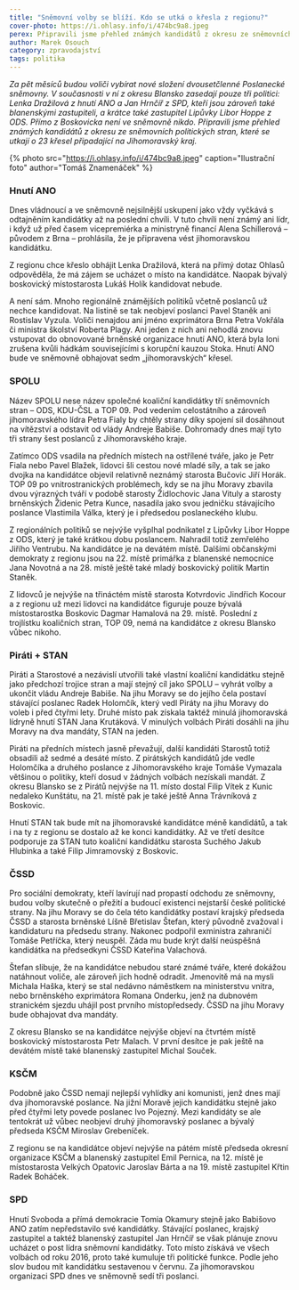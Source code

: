 ```yaml
---
title: "Sněmovní volby se blíží. Kdo se utká o křesla z regionu?"
cover-photo: https://i.ohlasy.info/i/474bc9a8.jpeg
perex: Připravili jsme přehled známých kandidátů z okresu ze sněmovních politických stran, které se utkají o 23 křesel připadající na Jihomoravský kraj.
author: Marek Osouch
category: zpravodajství
tags: politika
---
```


*Za pět měsíců budou voliči vybírat nové složení dvousetčlenné Poslanecké sněmovny. V současnosti v ní z okresu Blansko zasedají pouze tři politici: Lenka Dražilová z hnutí ANO a Jan Hrnčíř z SPD, kteří jsou zároveň také blanenskými zastupiteli, a krátce také zastupitel Lipůvky Libor Hoppe z ODS. Přímo z Boskovicka není ve sněmovně nikdo. Připravili jsme přehled známých kandidátů z okresu ze sněmovních politických stran, které se utkají o 23 křesel připadající na Jihomoravský kraj.*

{% photo src="https://i.ohlasy.info/i/474bc9a8.jpeg" caption="Ilustrační foto" author="Tomáš Znamenáček" %}

### Hnutí ANO

Dnes vládnoucí a ve sněmovně nejsilnější uskupení jako vždy vyčkává s odtajněním kandidátky až na poslední chvíli. V tuto chvíli není známý ani lídr, i když už před časem vicepremiérka a ministryně financí Alena Schillerová – původem z Brna – prohlásila, že je připravena vést jihomoravskou kandidátku. 

Z regionu chce křeslo obhájit Lenka Dražilová, která na přímý dotaz Ohlasů odpověděla, že má zájem se ucházet o místo na kandidátce. Naopak bývalý boskovický místostarosta Lukáš Holík kandidovat nebude.

A není sám. Mnoho regionálně známějších politiků včetně poslanců už nechce kandidovat. Na listině se tak neobjeví poslanci Pavel Staněk ani Rostislav Vyzula. Voliči nenajdou ani jméno exprimátora Brna Petra Vokřála či ministra školství Roberta Plagy. Ani jeden z nich ani nehodlá znovu vstupovat do obnovované brněnské organizace hnutí ANO, která byla loni zrušena kvůli hádkám souvisejícími s korupční kauzou Stoka. Hnutí ANO bude ve sněmovně obhajovat sedm „jihomoravských“ křesel.

### SPOLU

Název SPOLU nese název společné koaliční kandidátky tří sněmovních stran – ODS, KDU-ČSL a TOP 09. Pod vedením celostátního a zároveň jihomoravského lídra Petra Fialy by chtěly strany díky spojení sil dosáhnout na vítězství a odstavit od vlády Andreje Babiše. Dohromady dnes mají tyto tři strany šest poslanců z Jihomoravského kraje.

Zatímco ODS vsadila na předních místech na ostřílené tváře, jako je Petr Fiala nebo Pavel Blažek, lidovci šli cestou nové mladé síly, a tak se jako dvojka na kandidátce objevil relativně neznámý starosta Bučovic Jiří Horák. TOP 09 po vnitrostranických problémech, kdy se na jihu Moravy zbavila dvou výrazných tváří v podobě starosty Židlochovic Jana Vituly a starosty brněnských Židenic Petra Kunce, nasadila jako svou jedničku stávajícího poslance Vlastimila Válka, který je i předsedou poslaneckého klubu.

Z regionálních politiků se nejvýše vyšplhal podnikatel z Lipůvky Libor Hoppe z ODS, který je také krátkou dobu poslancem. Nahradil totiž zemřelého Jiřího Ventrubu. Na kandidátce je na devátém místě. Dalšími občanskými demokraty z regionu jsou na 22. místě primářka z blanenské nemocnice Jana Novotná a na 28. místě ještě také mladý boskovický politik Martin Staněk.

Z lidovců je nejvýše na třináctém místě starosta Kotvrdovic Jindřich Kocour a z regionu už mezi lidovci na kandidátce figuruje pouze bývalá místostarostka Boskovic Dagmar Hamalová na 29. místě. Poslední z trojlístku koaličních stran, TOP 09, nemá na kandidátce z okresu Blansko vůbec nikoho.

### Piráti + STAN

Piráti a Starostové a nezávislí utvořili také vlastní koaliční kandidátku stejně jako předchozí trojice stran a mají stejný cíl jako SPOLU – vyhrát volby a ukončit vládu Andreje Babiše. Na jihu Moravy se do jejího čela postaví stávající poslanec Radek Holomčík, který vedl Piráty na jihu Moravy do voleb i před čtyřmi lety. Druhé místo pak získala taktéž minulá jihomoravská lídryně hnutí STAN Jana Krutáková. V minulých volbách Piráti dosáhli na jihu Moravy na dva mandáty, STAN na jeden.

Piráti na předních místech jasně převažují, další kandidáti Starostů totiž obsadili až sedmé a desáté místo. Z pirátských kandidátů jde vedle Holomčíka a druhého poslance z Jihomoravského kraje Tomáše Vymazala většinou o politiky, kteří dosud v žádných volbách nezískali mandát. Z okresu Blansko se z Pirátů nejvýše na 11. místo dostal Filip Vítek z Kunic nedaleko Kunštátu, na 21. místě pak je také ještě Anna Trávníková z Boskovic.

Hnutí STAN tak bude mít na jihomoravské kandidátce méně kandidátů, a tak i na ty z regionu se dostalo až ke konci kandidátky. Až ve třetí desítce podporuje za STAN tuto koaliční kandidátku starosta Suchého Jakub Hlubinka a také Filip Jimramovský z Boskovic. 

### ČSSD

Pro sociální demokraty, kteří lavírují nad propastí odchodu ze sněmovny, budou volby skutečně o přežití a budoucí existenci nejstarší české politické strany. Na jihu Moravy se do čela této kandidátky postaví krajský předseda ČSSD a starosta brněnské Líšně Břetislav Štefan, který původně zvažoval i kandidaturu na předsedu strany. Nakonec podpořil exministra zahraničí Tomáše Petříčka, který neuspěl. Záda mu bude krýt další neúspěšná kandidátka na předsedkyni ČSSD Kateřina Valachová.

Štefan slibuje, že na kandidátce nebudou staré známé tváře, které dokážou natáhnout voliče, ale zároveň jich hodně odradit. Jmenovitě má na mysli Michala Haška, který se stal nedávno náměstkem na ministerstvu vnitra, nebo brněnského exprimátora Romana Onderku, jenž na dubnovém stranickém sjezdu uhájil post prvního místopředsedy. ČSSD na jihu Moravy bude obhajovat dva mandáty. 

Z okresu Blansko se na kandidátce nejvýše objeví na čtvrtém místě boskovický místostarosta Petr Malach. V první desítce je pak ještě na devátém místě také blanenský zastupitel Michal Souček. 

### KSČM

Podobně jako ČSSD nemají nejlepší vyhlídky ani komunisti, jenž dnes mají dva jihomoravské poslance. Na jižní Moravě jejich kandidátku stejně jako před čtyřmi lety povede poslanec Ivo Pojezný. Mezi kandidáty se ale tentokrát už vůbec neobjeví druhý jihomoravský poslanec a bývalý předseda KSČM Miroslav Grebeníček.

Z regionu se na kandidátce objeví nejvýše na pátém místě předseda okresní organizace KSČM a blanenský zastupitel Emil Pernica, na 12. místě je místostarosta Velkých Opatovic Jaroslav Bárta a na 19. místě zastupitel Křtin Radek Boháček.

### SPD

Hnutí Svoboda a přímá demokracie Tomia Okamury stejně jako Babišovo ANO zatím nepředstavilo své kandidátky. Stávající poslanec, krajský zastupitel a taktéž blanenský zastupitel Jan Hrnčíř se však plánuje znovu ucházet o post lídra sněmovní kandidátky. Toto místo získává ve všech volbách od roku 2016, proto také kumuluje tři politické funkce. Podle jeho slov budou mít kandidátku sestavenou v červnu. Za jihomoravskou organizaci SPD dnes ve sněmovně sedí tři poslanci.
